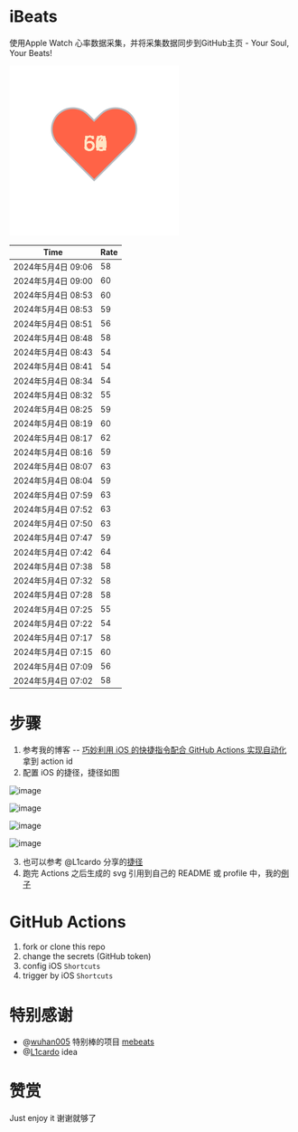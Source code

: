 # iBeats
使用Apple Watch 心率数据采集，并将采集数据同步到GitHub主页 - Your Soul, Your Beats!

![](./files/heart.svg)

<!--START_SECTION:my_heart_rate-->
| Time | Rate | 
 | ---- | ---- | 
| 2024年5月4日 09:06 | 58 |
| 2024年5月4日 09:00 | 60 |
| 2024年5月4日 08:53 | 60 |
| 2024年5月4日 08:53 | 59 |
| 2024年5月4日 08:51 | 56 |
| 2024年5月4日 08:48 | 58 |
| 2024年5月4日 08:43 | 54 |
| 2024年5月4日 08:41 | 54 |
| 2024年5月4日 08:34 | 54 |
| 2024年5月4日 08:32 | 55 |
| 2024年5月4日 08:25 | 59 |
| 2024年5月4日 08:19 | 60 |
| 2024年5月4日 08:17 | 62 |
| 2024年5月4日 08:16 | 59 |
| 2024年5月4日 08:07 | 63 |
| 2024年5月4日 08:04 | 59 |
| 2024年5月4日 07:59 | 63 |
| 2024年5月4日 07:52 | 63 |
| 2024年5月4日 07:50 | 63 |
| 2024年5月4日 07:47 | 59 |
| 2024年5月4日 07:42 | 64 |
| 2024年5月4日 07:38 | 58 |
| 2024年5月4日 07:32 | 58 |
| 2024年5月4日 07:28 | 58 |
| 2024年5月4日 07:25 | 55 |
| 2024年5月4日 07:22 | 54 |
| 2024年5月4日 07:17 | 58 |
| 2024年5月4日 07:15 | 60 |
| 2024年5月4日 07:09 | 56 |
| 2024年5月4日 07:02 | 58 |

<!--END_SECTION:my_heart_rate-->

# 步骤
1. 参考我的博客 -- [巧妙利用 iOS 的快捷指令配合 GitHub Actions 实现自动化](https://github.com/yihong0618/gitblog/issues/198) 拿到 action id
2. 配置 iOS 的捷径，捷径如图

![image](https://user-images.githubusercontent.com/15976103/122154218-0db0b480-ce97-11eb-93bb-5aec07c558dc.png)

![image](https://user-images.githubusercontent.com/15976103/122154236-186b4980-ce97-11eb-8e4b-70551a0391ae.png)

![image](https://user-images.githubusercontent.com/15976103/122154268-2d47dd00-ce97-11eb-902e-3acf292265a9.png)

![image](https://user-images.githubusercontent.com/15976103/122174055-fa144680-ceb4-11eb-9be2-3eb83cd516f7.png)

3. 也可以参考 @L1cardo 分享的[捷径](https://www.icloud.com/shortcuts/6ab6047b459c41ad822ad6b94b1c03d4)
4. 跑完 Actions 之后生成的 svg 引用到自己的 README 或 profile 中，我的[例子](https://github.com/yihong0618) 

# GitHub Actions

1. fork or clone this repo
2. change the secrets (GitHub token)
3. config iOS `Shortcuts` 
4. trigger by iOS `Shortcuts`

# 特别感谢
- @[wuhan005](https://github.com/wuhan005) 特别棒的项目 [mebeats](https://github.com/wuhan005/mebeats)
- @[L1cardo](https://github.com/L1cardo) idea

# 赞赏
Just enjoy it
谢谢就够了
